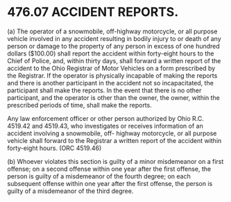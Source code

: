 476.07 ACCIDENT REPORTS.
========================

​(a) The operator of a snowmobile, off-highway motorcycle, or all
purpose vehicle involved in any accident resulting in bodily injury to
or death of any person or damage to the property of any person in excess
of one hundred dollars ($100.00) shall report the accident within
forty-eight hours to the Chief of Police, and, within thirty days, shall
forward a written report of the accident to the Ohio Registrar of Motor
Vehicles on a form prescribed by the Registrar. If the operator is
physically incapable of making the reports and there is another
participant in the accident not so incapacitated, the participant shall
make the reports. In the event that there is no other participant, and
the operator is other than the owner, the owner, within the prescribed
periods of time, shall make the reports.

Any law enforcement officer or other person authorized by Ohio R.C.
4519.42 and 4519.43, who investigates or receives information of an
accident involving a snowmobile, off- highway motorcycle, or all purpose
vehicle shall forward to the Registrar a written report of the accident
within forty-eight hours. (ORC 4519.46)

​(b) Whoever violates this section is guilty of a minor misdemeanor on a
first offense; on a second offense within one year after the first
offense, the person is guilty of a misdemeanor of the fourth degree; on
each subsequent offense within one year after the first offense, the
person is guilty of a misdemeanor of the third degree.
